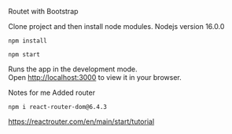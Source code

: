 Routet with Bootstrap

Clone project and then install node modules. Nodejs version 16.0.0
```
npm install
```
```
npm start
```

Runs the app in the development mode.\
Open [http://localhost:3000](http://localhost:3000) to view it in your browser.

Notes for me
Added router

```
npm i react-router-dom@6.4.3
```

https://reactrouter.com/en/main/start/tutorial
